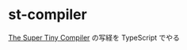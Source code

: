 # st-compiler

[The Super Tiny Compiler](https://github.com/jamiebuilds/the-super-tiny-compiler)
の写経を TypeScript でやる
